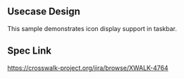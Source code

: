 ## Usecase Design

This sample demonstrates icon display support in taskbar.

## Spec Link

https://crosswalk-project.org/jira/browse/XWALK-4764
